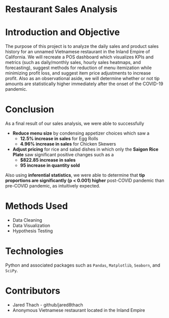 # Restaurant Sales Analysis

# Introduction and Objective
The purpose of this project is to analyze the daily sales and product sales history for an unnamed Vietnamese restaurant in the Inland Empire of California. We will recreate a POS dashboard which visualizes KPIs and metrics (such as daily/monthly sales, hourly sales heatmaps, and forecasting), suggest methods for reduction of menu itemization while minimizing profit loss, and suggest item price adjustments to increase profit. Also as an observational aside, we will determine whether or not tip amounts are statistically higher immediately after the onset of the COVID-19 pandemic.

# Conclusion
As a final result of our sales analysis, we were able to successfully

- **Reduce menu size** by condensing appetizer choices which saw a
    - **12.5% increase in sales** for Egg Rolls
    - **4.96% increase in sales** for Chicken Skewers
- **Adjust pricing** for rice and salad dishes in which only the **Saigon Rice Plate** saw significant positive changes such as a
    - **$822.85 increase in sales**
    - **95 increase in quantity sold**
    
Also using **inferential statistics**, we were able to determine that **tip proportions are significantly (p < 0.001) higher** post-COVID pandemic than pre-COVID pandemic, as intuitively expected.

# Methods Used
- Data Cleaning
- Data Visualization
- Hypothesis Testing

# Technologies
Python and associated packages such as `Pandas`, `Matplotlib`, `Seaborn`, and `SciPy`.

# Contributors
- Jared Thach - github/jared8thach
- Anonymous Vietnamese restaurant located in the Inland Empire
